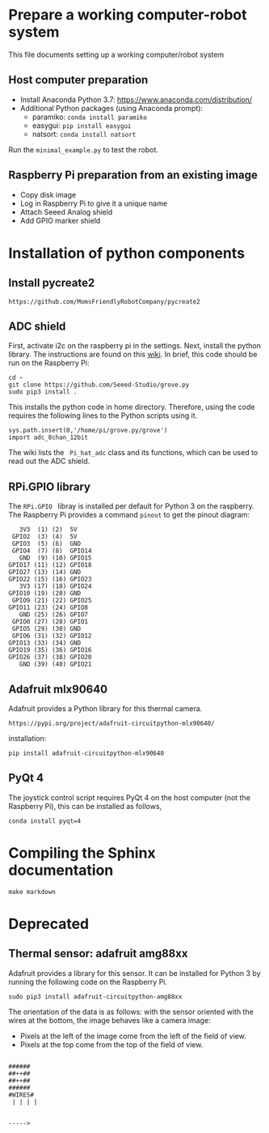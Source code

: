 # Prepare a working computer-robot system

This file documents setting up a working computer/robot system

## Host computer preparation

+ Install Anaconda Python 3.7: https://www.anaconda.com/distribution/
+ Additional Python packages (using Anaconda prompt):
	+ paramiko: ```conda install paramiko```
	+ easygui: ```pip install easygui```
	+ natsort: ```conda install natsort```

Run the ```minimal_example.py``` to test the robot.

## Raspberry Pi preparation from an existing image

+ Copy disk image
+ Log in Raspberry Pi to give it a unique name
+ Attach Seeed Analog shield
+ Add GPIO marker shield

# Installation of python components

## Install pycreate2

```https://github.com/MomsFriendlyRobotCompany/pycreate2```

## ADC shield

First, activate i2c on the raspberry pi in the settings. Next, install the python library. The instructions are found on this [wiki](http://wiki.seeedstudio.com/8-Channel_12-Bit_ADC_for_Raspberry_Pi-STM32F030/). In brief, this code should be run on the Raspberry Pi:

````
cd ~
git clone https://github.com/Seeed-Studio/grove.py
sudo pip3 install .
````

This installs the python code in home directory. Therefore, using the code requires the following lines to the Python scripts using it.

```
sys.path.insert(0,'/home/pi/grove.py/grove')
import adc_8chan_12bit
```

The wiki lists the `` Pi_hat_adc`` class and its functions, which can be used to read out the ADC shield.



## RPi.GPIO library

The ```RPi.GPIO ``` libray is  installed per default for Python 3 on the raspberry. The Raspberry Pi provides a command ```pinout```  to get the pinout diagram:

```
   3V3  (1) (2)  5V    
 GPIO2  (3) (4)  5V    
 GPIO3  (5) (6)  GND   
 GPIO4  (7) (8)  GPIO14
   GND  (9) (10) GPIO15
GPIO17 (11) (12) GPIO18
GPIO27 (13) (14) GND   
GPIO22 (15) (16) GPIO23
   3V3 (17) (18) GPIO24
GPIO10 (19) (20) GND   
 GPIO9 (21) (22) GPIO25
GPIO11 (23) (24) GPIO8 
   GND (25) (26) GPIO7 
 GPIO0 (27) (28) GPIO1 
 GPIO5 (29) (30) GND   
 GPIO6 (31) (32) GPIO12
GPIO13 (33) (34) GND   
GPIO19 (35) (36) GPIO16
GPIO26 (37) (38) GPIO20
   GND (39) (40) GPIO21
```

## Adafruit mlx90640

Adafruit provides a Python library for this thermal camera.

```https://pypi.org/project/adafruit-circuitpython-mlx90640/```

installation:

```pip install adafruit-circuitpython-mlx90640```

## PyQt 4

The joystick control script requires PyQt 4 on the host computer (not the Raspberry Pi), this can be installed as follows,

```conda install pyqt=4```

# Compiling the Sphinx documentation

```make markdown```

# Deprecated

## Thermal sensor: adafruit amg88xx

Adafruit provides a library for this sensor. It can be installed for Python 3 by running the following code on the Raspberry Pi.

```sudo pip3 install adafruit-circuitpython-amg88xx```

The orientation of the data is as follows: with the sensor oriented with the wires at the bottom, the image behaves like a camera image: 

+ Pixels at the left of the image come from the left of the field of view.
+ Pixels at the top come from the top of the field of view.

```

######
##++##
##++##
######
#WIRES#
 | | | |


----->

```